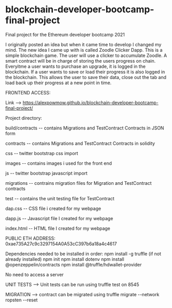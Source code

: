 # blockchain-developer-bootcamp-final-project
Final project for the Ethereum developer bootcamp 2021


I originally posted an idea but when it came time to develop I changed my mind. The new idea I came up with is called Zoodle Clicker Dapp. This is a simple blockchain game. The user will use a clicker to accumulate Zoodle. A smart contract will be in charge of storing the users progress on chain. Everyitme a user wants to purchase an upgrade, it is logged in the blockchain. If a user wants to save or load their progress it is also logged in the blockchain. This allows the user to save their data, close out the tab and load back up their progress at a new point in time.

FRONTEND ACCESS:

Link --> https://alexpowmow.github.io/blockchain-developer-bootcamp-final-project/


Project directory:

build/contracts -- contains Migrations and TestContract Contracts in JSON form

contracts -- contains Migrations and TestContract Contracts in solidity

css -- twitter bootstrap css import

images -- contains images i used for the front end

js -- twitter bootstrap javascript import

migrations -- contrains migration files for Migration and TestContract contracts

test -- contains the unit testing file for TestContract

dap.css -- CSS file i created for my webpage

dapp.js -- Javascript file I created for my webpage

index.html -- HTML file I created for my webpage

PUBLIC ETH ADDRESS: 0xae735A27c9c3297154A0A53cC397b6a18a4c4617

Dependencies needed to be installed in order:
npm install -g truffle (if not already installed)
npm init
npm install dotenv
npm install @openzeppelin/contracts
npm install @truffle/hdwallet-provider

No need to access a server

UNIT TESTS --> Unit tests can be run using truffle test on 8545

MIGRATION --> contract can be migrated using truffle migrate --network ropsten --reset